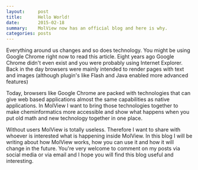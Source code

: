 ```yaml
---
layout:     post
title:      Hello World!
date:       2015-02-18
summary:    MolView now has an official blog and here is why.
categories: posts
---
```


Everything around us changes and so does technology. You might be using Google Chrome
right now to read this article. Eight years ago Google Chrome didn't even exist
and you were probably using Internet Explorer. Back in the day browsers were
mainly intended to render pages with text and images (although plugin's like
Flash and Java enabled more advanced features)

Today, browsers like Google Chrome are packed with technologies that can give
web based applications almost the same capabilities as native applications.
In MolView I want to bring those technologies together to make cheminformatics
more accessible and show what happens when you put old math and new technology
together in one place.

Without users MolView is totally useless. Therefore I want to share with whoever
is interested what is happening inside MolView. In this blog I will be writing
about how MolView works, how you can use it and how it will change in the future.
You're very welcome to comment on my posts via social media or via email and I
hope you will find this blog useful and interesting.
